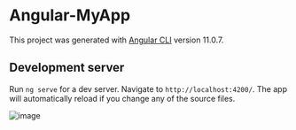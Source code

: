 # Angular-MyApp

This project was generated with [Angular CLI](https://github.com/angular/angular-cli) version 11.0.7.

## Development server

Run `ng serve` for a dev server. Navigate to `http://localhost:4200/`. The app will automatically reload if you change any of the source files.

![image](https://user-images.githubusercontent.com/39504405/107200250-24825e80-6a00-11eb-91ce-9fab0387df13.png)

